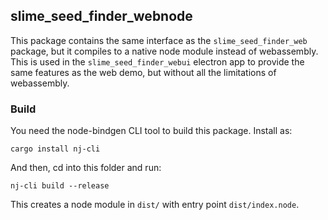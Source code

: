 ## slime\_seed\_finder\_webnode

This package contains the same interface as the `slime_seed_finder_web` package, but it compiles to a native node module instead of webassembly.
This is used in the `slime_seed_finder_webui` electron app to provide the same features as the web demo, but without all the limitations of webassembly.

### Build

You need the node-bindgen CLI tool to build this package. Install as:

```
cargo install nj-cli
```

And then, cd into this folder and run:

```
nj-cli build --release
```

This creates a node module in `dist/` with entry point `dist/index.node`.
